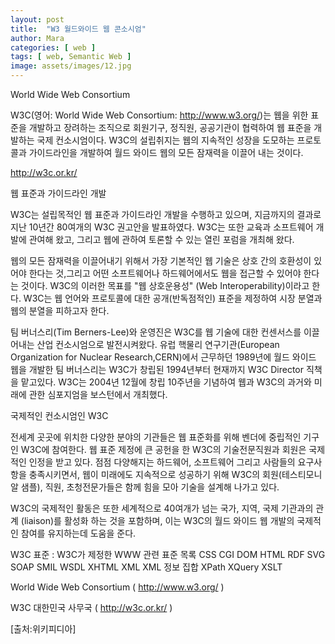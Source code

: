 ```yaml
---
layout: post
title:  "W3 월드와이드 웹 콘소시엄"
author: Mara
categories: [ web ]
tags: [ web, Semantic Web ]
image: assets/images/12.jpg
---
```


World Wide Web Consortium

W3C(영어: World Wide Web Consortium: http://www.w3.org/)는 웹을 위한 표준을 개발하고 장려하는 조직으로 회원기구, 정직원, 공공기관이 협력하여 웹 표준을 개발하는 국제 컨소시엄이다. W3C의 설립취지는 웹의 지속적인 성장을 도모하는 프로토콜과 가이드라인을 개발하여 월드 와이드 웹의 모든 잠재력을 이끌어 내는 것이다.

http://w3c.or.kr/

웹 표준과 가이드라인 개발

W3C는 설립목적인 웹 표준과 가이드라인 개발을 수행하고 있으며, 지금까지의 결과로 지난 10년간 80여개의 W3C 권고안을 발표하였다. W3C는 또한 교육과 소프트웨어 개발에 관여해 왔고, 그리고 웹에 관하여 토론할 수 있는 열린 포럼을 개최해 왔다.

웹의 모든 잠재력을 이끌어내기 위해서 가장 기본적인 웹 기술은 상호 간의 호환성이 있어야 한다는 것,그리고 어떤 소프트웨어나 하드웨어에서도 웹을 접근할 수 있어야 한다는 것이다. W3C의 이러한 목표를 "웹 상호운용성" (Web Interoperability)이라고 한다. W3C는 웹 언어와 프로토콜에 대한 공개(반독점적인) 표준을 제정하여 시장 분열과 웹의 분열을 피하고자 한다.

팀 버너스리(Tim Berners-Lee)와 운영진은 W3C를 웹 기술에 대한 컨센서스를 이끌어내는 산업 컨소시엄으로 발전시켜왔다. 유럽 핵물리 연구기관(European Organization for Nuclear Research,CERN)에서 근무하던 1989년에 월드 와이드 웹을 개발한 팀 버너스리는 W3C가 창립된 1994년부터 현재까지 W3C Director 직책을 맡고있다. W3C는 2004년 12월에 창립 10주년을 기념하여 웹과 W3C의 과거와 미래에 관한 심포지엄을 보스턴에서 개최했다.

국제적인 컨소시엄인 W3C

전세계 곳곳에 위치한 다양한 분야의 기관들은 웹 표준화를 위해 벤더에 중립적인 기구인 W3C에 참여한다. 웹 표준 제정에 큰 공헌을 한 W3C의 기술전문직원과 회원은 국제적인 인정을 받고 있다. 점점 다양해지는 하드웨어, 소프트웨어 그리고 사람들의 요구사항을 충족시키면서, 웹이 미래에도 지속적으로 성공하기 위해 W3C의 회원(테스티모니알 샘플), 직원, 초청전문가들은 함께 힘을 모아 기술을 설계해 나가고 있다.

W3C의 국제적인 활동은 또한 세계적으로 40여개가 넘는 국가, 지역, 국제 기관과의 관계 (liaison)를 활성화 하는 것을 포함하며, 이는 W3C의 월드 와이드 웹 개발의 국제적인 참여를 유지하는데 도움을 준다.

W3C 표준 : W3C가 제정한 WWW 관련 표준 목록
CSS
CGI
DOM
HTML
RDF
SVG
SOAP
SMIL
WSDL
XHTML
XML
XML 정보 집합
XPath
XQuery
XSLT

World Wide Web Consortium ( http://www.w3.org/ )

W3C 대한민국 사무국 ( http://w3c.or.kr/ )

[출처:위키피디아]
